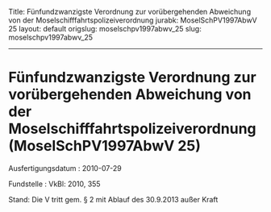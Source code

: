 Title: Fünfundzwanzigste Verordnung zur vorübergehenden Abweichung von der Moselschifffahrtspolizeiverordnung
jurabk: MoselSchPV1997AbwV 25
layout: default
origslug: moselschpv1997abwv_25
slug: moselschpv1997abwv_25

---

# Fünfundzwanzigste Verordnung zur vorübergehenden Abweichung von der Moselschifffahrtspolizeiverordnung (MoselSchPV1997AbwV 25)

Ausfertigungsdatum
:   2010-07-29

Fundstelle
:   VkBl: 2010, 355

Stand: Die V tritt gem. § 2 mit Ablauf des 30.9.2013 außer Kraft
